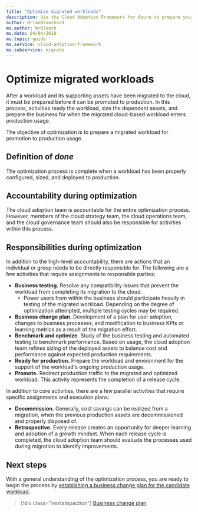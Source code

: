 ```yaml
---
title: "Optimize migrated workloads"
description: Use the Cloud Adoption Framework for Azure to prepare your migrated workload and assets to be promoted to production.
author: BrianBlanchard
ms.author: brblanch
ms.date: 04/04/2019
ms.topic: guide
ms.service: cloud-adoption-framework
ms.subservice: migrate
---
```


# Optimize migrated workloads

After a workload and its supporting assets have been migrated to the cloud, it must be prepared before it can be promoted to production. In this process, activities ready the workload, size the dependent assets, and prepare the business for when the migrated cloud-based workload enters production usage.

The objective of optimization is to prepare a migrated workload for promotion to production usage.

## Definition of *done*

The optimization process is complete when a workload has been properly configured, sized, and deployed to production.

## Accountability during optimization

The cloud adoption team is accountable for the entire optimization process. However, members of the cloud strategy team, the cloud operations team, and the cloud governance team should also be responsible for activities within this process.

## Responsibilities during optimization

In addition to the high-level accountability, there are actions that an individual or group needs to be directly responsible for. The following are a few activities that require assignments to responsible parties:

- **Business testing.** Resolve any compatibility issues that prevent the workload from completing its migration to the cloud.
  - Power users from within the business should participate heavily in testing of the migrated workload. Depending on the degree of optimization attempted, multiple testing cycles may be required.
- **Business change plan.** Development of a plan for user adoption, changes to business processes, and modification to business KPIs or learning metrics as a result of the migration effort.
- **Benchmark and optimize.** Study of the business testing and automated testing to benchmark performance. Based on usage, the cloud adoption team refines sizing of the deployed assets to balance cost and performance against expected production requirements.
- **Ready for production.** Prepare the workload and environment for the support of the workload's ongoing production usage.
- **Promote.** Redirect production traffic to the migrated and optimized workload. This activity represents the completion of a release cycle.

In addition to core activities, there are a few parallel activities that require specific assignments and execution plans:

- **Decommission.** Generally, cost savings can be realized from a migration, when the previous production assets are decommissioned and properly disposed of.
- **Retrospective.** Every release creates an opportunity for deeper learning and adoption of a growth mindset. When each release cycle is completed, the cloud adoption team should evaluate the processes used during migration to identify improvements.

## Next steps

With a general understanding of the optimization process, you are ready to begin the process by [establishing a business change plan for the candidate workload](./business-change-plan.md).

> [!div class="nextstepaction"]
> [Business change plan](./business-change-plan.md)
